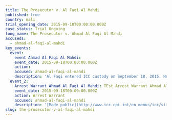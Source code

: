 ```yaml
---
title: The Prosecutor v. Al Faqi Al Mahdi
published: true
country: mali
trial_opening_date: 2015-09-18T00:00:00.000Z
case_status: Trial Ongoing
long_name: The Prosecutor v. Ahmad Al Faqi Al Mahdi
accuseds:
  - ahmad-al-faqi-al-mahdi
key_events:
  event:
    event Ahmad Al Faqi Al Mahdi:
    event_date: 2015-09-18T00:00:00.000Z
    action:
    accused: ahmad-al-faqi-al-mahdi
    description: 'Al Faqi entered ICC custody on September 18, 2015. He was transferred to The Hague on September 26, 2015. Confirmation of charges hearing occurred on March 1, 2016.'
  event_2:
    Arrest Warrant Ahmad Al Faqi Al Mahdi: TEst Arrest Warrant Ahmad Al Faqi Al Mahdi
    event_date: 2015-09-18T00:00:00.000Z
    action: Arrest Warrant
    accused: ahmad-al-faqi-al-mahdi
    description: '[Made public](http://www.icc-cpi.int/en_menus/icc/situations%20and%20cases/situations/icc0112/related-cases/ICC-01_12-01_15/court-records/chambers/ptcI/Pages/1.aspx)'
slug: the-prosecutor-v-al-faqi-al-mahdi
---
```



